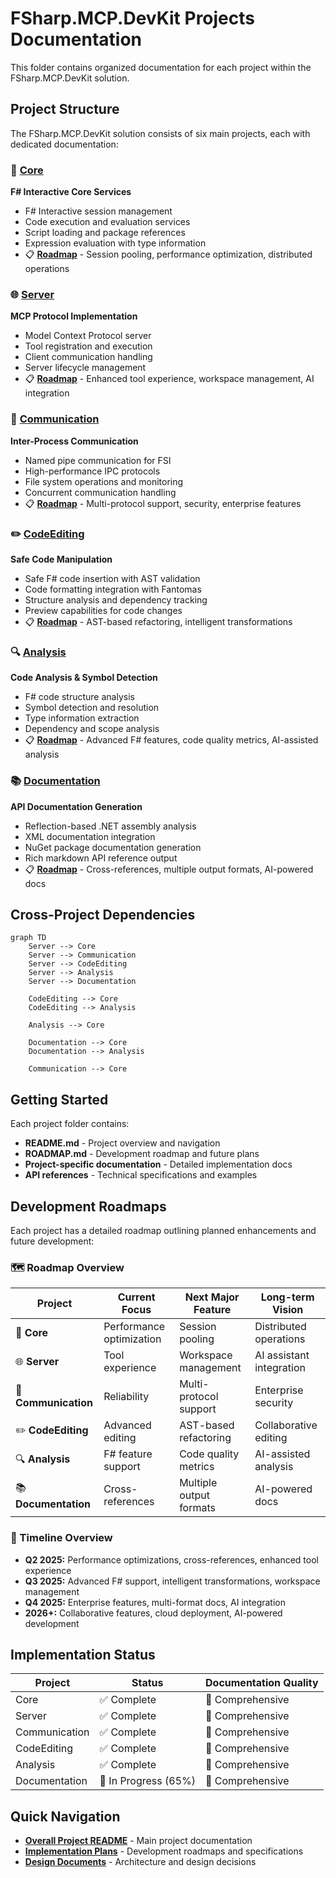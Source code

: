 # FSharp.MCP.DevKit Projects Documentation

This folder contains organized documentation for each project within the FSharp.MCP.DevKit solution.

## Project Structure

The FSharp.MCP.DevKit solution consists of six main projects, each with dedicated documentation:

### 🔧 [Core](Core/)
**F# Interactive Core Services**
- F# Interactive session management
- Code execution and evaluation services
- Script loading and package references
- Expression evaluation with type information
- 📋 **[Roadmap](Core/ROADMAP.md)** - Session pooling, performance optimization, distributed operations

### 🌐 [Server](Server/)
**MCP Protocol Implementation**
- Model Context Protocol server
- Tool registration and execution
- Client communication handling
- Server lifecycle management
- 📋 **[Roadmap](Server/ROADMAP.md)** - Enhanced tool experience, workspace management, AI integration

### 📡 [Communication](Communication/)
**Inter-Process Communication**
- Named pipe communication for FSI
- High-performance IPC protocols
- File system operations and monitoring
- Concurrent communication handling
- 📋 **[Roadmap](Communication/ROADMAP.md)** - Multi-protocol support, security, enterprise features

### ✏️ [CodeEditing](CodeEditing/)
**Safe Code Manipulation**
- Safe F# code insertion with AST validation
- Code formatting integration with Fantomas
- Structure analysis and dependency tracking
- Preview capabilities for code changes
- 📋 **[Roadmap](CodeEditing/ROADMAP.md)** - AST-based refactoring, intelligent transformations

### 🔍 [Analysis](Analysis/)
**Code Analysis & Symbol Detection**
- F# code structure analysis
- Symbol detection and resolution
- Type information extraction
- Dependency and scope analysis
- 📋 **[Roadmap](Analysis/ROADMAP.md)** - Advanced F# features, code quality metrics, AI-assisted analysis

### 📚 [Documentation](Documentation/)
**API Documentation Generation**
- Reflection-based .NET assembly analysis
- XML documentation integration
- NuGet package documentation generation
- Rich markdown API reference output
- 📋 **[Roadmap](Documentation/ROADMAP.md)** - Cross-references, multiple output formats, AI-powered docs

## Cross-Project Dependencies

```mermaid
graph TD
    Server --> Core
    Server --> Communication
    Server --> CodeEditing
    Server --> Analysis
    Server --> Documentation
    
    CodeEditing --> Core
    CodeEditing --> Analysis
    
    Analysis --> Core
    
    Documentation --> Core
    Documentation --> Analysis
    
    Communication --> Core
```

## Getting Started

Each project folder contains:
- **README.md** - Project overview and navigation
- **ROADMAP.md** - Development roadmap and future plans
- **Project-specific documentation** - Detailed implementation docs
- **API references** - Technical specifications and examples

## Development Roadmaps

Each project has a detailed roadmap outlining planned enhancements and future development:

### 🗺️ Roadmap Overview

| Project | Current Focus | Next Major Feature | Long-term Vision |
|---------|---------------|-------------------|------------------|
| 🔧 **Core** | Performance optimization | Session pooling | Distributed operations |
| 🌐 **Server** | Tool experience | Workspace management | AI assistant integration |
| 📡 **Communication** | Reliability | Multi-protocol support | Enterprise security |
| ✏️ **CodeEditing** | Advanced editing | AST-based refactoring | Collaborative editing |
| 🔍 **Analysis** | F# feature support | Code quality metrics | AI-assisted analysis |
| 📚 **Documentation** | Cross-references | Multiple output formats | AI-powered docs |

### 📅 Timeline Overview

- **Q2 2025:** Performance optimizations, cross-references, enhanced tool experience
- **Q3 2025:** Advanced F# support, intelligent transformations, workspace management  
- **Q4 2025:** Enterprise features, multi-format docs, AI integration
- **2026+:** Collaborative features, cloud deployment, AI-powered development

## Implementation Status

| Project | Status | Documentation Quality |
|---------|--------|--------------------|
| Core | ✅ Complete | 📖 Comprehensive |
| Server | ✅ Complete | 📖 Comprehensive |
| Communication | ✅ Complete | 📖 Comprehensive |
| CodeEditing | ✅ Complete | 📖 Comprehensive |
| Analysis | ✅ Complete | 📖 Comprehensive |
| Documentation | 🔄 In Progress (65%) | 📖 Comprehensive |

## Quick Navigation

- **[Overall Project README](../../Scripting/Documentation/README.md)** - Main project documentation
- **[Implementation Plans](plans/)** - Development roadmaps and specifications
- **[Design Documents](../DESIGN_AND_ANALYSIS.md)** - Architecture and design decisions
